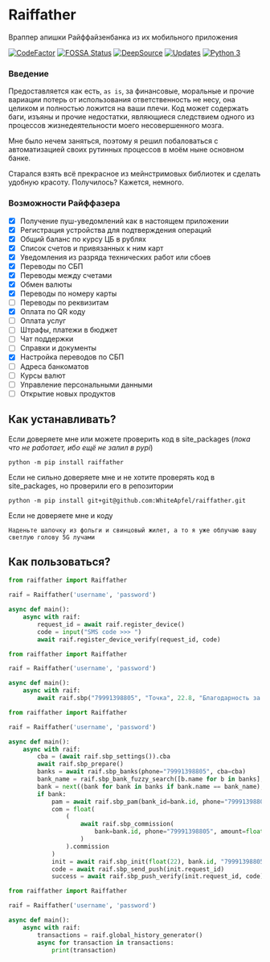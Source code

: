 # Raiffather
Враппер апишки Райффайзенбанка из их мобильного приложения

[![CodeFactor](https://www.codefactor.io/repository/github/whiteapfel/raiffather/badge/main)](https://www.codefactor.io/repository/github/whiteapfel/raiffather/overview/main)
[![FOSSA Status](https://app.fossa.com/api/projects/git%2Bgithub.com%2FWhiteApfel%2Fraiffather.svg?type=shield)](https://app.fossa.com/projects/git%2Bgithub.com%2FWhiteApfel%2Fraiffather?ref=badge_shield)
[![DeepSource](https://deepsource.io/gh/WhiteApfel/raiffather.svg/?label=active+issues&show_trend=true&token=YEVqOQuUg7C6E3vweLGD883l)](https://deepsource.io/gh/WhiteApfel/raiffather/?ref=repository-badge)
[![Updates](https://pyup.io/repos/github/WhiteApfel/raiffather/shield.svg)](https://pyup.io/repos/github/WhiteApfel/raiffather/)
[![Python 3](https://pyup.io/repos/github/WhiteApfel/raiffather/python-3-shield.svg)](https://pyup.io/repos/github/WhiteApfel/raiffather/)

### Введение

Предоставляется как есть, ``as is``, за финансовые, моральные и прочие вариации потерь 
от использования ответственность не несу, она целиком и полностью ложится на ваши плечи. 
Код может содержать баги, изъяны и прочие недостатки, являющиеся следствием
одного из процессов жизнедеятельности моего несовершенного мозга. 

Мне было нечем заняться, поэтому я решил побаловаться с автоматизацией своих 
рутинных процессов в моём ныне основном банке. 

Старался взять всё прекрасное из мейнстримовых библиотек и сделать удобную красоту.
Получилось? Кажется, немного.

### Возможности Райффазера

- [x] Получение пуш-уведомлений как в настоящем приложении
- [x] Регистрация устройства для подтверждения операций
- [x] Общий баланс по курсу ЦБ в рублях
- [x] Список счетов и привязанных к ним карт
- [x] Уведомления из разряда технических работ или сбоев
- [x] Переводы по СБП
- [x] Переводы между счетами
- [x] Обмен валюты
- [x] Переводы по номеру карты
- [ ] Переводы по реквизитам
- [x] Оплата по QR коду
- [ ] Оплата услуг
- [ ] Штрафы, платежи в бюджет
- [ ] Чат поддержки
- [ ] Справки и документы
- [x] Настройка переводов по СБП
- [ ] Адреса банкоматов
- [ ] Курсы валют
- [ ] Управление персональными данными
- [ ] Открытие новых продуктов

## Как устанавливать?

Если доверяете мне или можете проверить код в site_packages 
(*пока что не работает, ибо ещё не залил в pypi*)

```shell
python -m pip install raiffather
```

Если не сильно доверяете мне и не хотите проверять код в site_packages, 
но проверили его в репозитории

```shell
python -m pip install git+git@github.com:WhiteApfel/raiffather.git
```

Если не доверяете мне и коду

```
Наденьте шапочку из фольги и свинцовый жилет, а то я уже облучаю вашу светлую голову 5G лучами
```

## Как пользоваться?

```python
from raiffather import Raiffather

raif = Raiffather('username', 'password')

async def main():
    async with raif:
        request_id = await raif.register_device()
        code = input("SMS code >>> ")
        await raif.register_device_verify(request_id, code)
```

```python
from raiffather import Raiffather

raif = Raiffather('username', 'password')

async def main():
    async with raif:
        await raif.sbp("79991398805", "Точка", 22.8, "Благодарность за библиотеку")
```

```python
from raiffather import Raiffather

raif = Raiffather('username', 'password')

async def main():
    async with raif:
        cba = (await raif.sbp_settings()).cba
        await raif.sbp_prepare()
        banks = await raif.sbp_banks(phone="79991398805", cba=cba)
        bank_name = raif.sbp_bank_fuzzy_search([b.name for b in banks], "Точка")
        bank = next((bank for bank in banks if bank.name == bank_name), None)
        if bank:
            pam = await raif.sbp_pam(bank_id=bank.id, phone="79991398805", cba=cba)
            com = float(
                (
                    await raif.sbp_commission(
                        bank=bank.id, phone="79991398805", amount=float(22), cba=cba
                    )
                ).commission
            )
            init = await raif.sbp_init(float(22), bank.id, "79991398805", "Благодарность за либу", cba)
            code = await raif.sbp_send_push(init.request_id)
            success = await raif.sbp_push_verify(init.request_id, code)
```

```python
from raiffather import Raiffather

raif = Raiffather('username', 'password')

async def main():
    async with raif:
        transactions = raif.global_history_generator()
        async for transaction in transactions:
            print(transaction)
```
